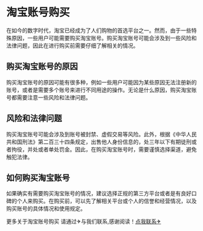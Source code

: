 # 淘宝账号购买

在如今的数字时代，淘宝已经成为了人们购物的首选平台之一。然而，由于一些特殊原因，一些用户可能需要购买淘宝账号。购买淘宝账号可能会涉及到一些风险和法律问题，因此在进行购买前需要仔细了解相关的情况。

## 购买淘宝账号的原因

购买淘宝账号的原因可能有很多种，例如一些用户可能因为某些原因无法注册新的账号，或者是需要多个账号来进行不同用途的操作。无论是什么原因，购买淘宝账号都需要注意一些风险和法律问题。

## 风险和法律问题

购买淘宝账号可能会涉及到账号被封禁、虚假交易等风险。此外，根据《中华人民共和国刑法》第二百三十四条规定，出售他人身份信息的，处三年以下有期徒刑或者拘役，并处或者单处罚金。因此，在购买淘宝账号时，需要谨慎选择渠道，避免触犯法律。

## 如何购买淘宝账号

如果确实有需要购买淘宝账号的情况，建议选择正规的第三方平台或者是有良好口碑的个人来购买。在购买前，可以先了解相关平台或个人的信誉和经营情况，以及购买账号的具体情况和使用规定。

更多关于淘宝账号购买 请通过✈与我们联系,感谢阅读！[点我联系✈](https://ad.G208.com)